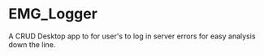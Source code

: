 # EMG_Logger

A CRUD Desktop app to for user's to log in server errors for easy analysis down the line. 

